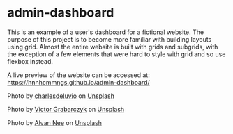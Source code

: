 # admin-dashboard

This is an example of a user's dashboard for a fictional website. The purpose of this project is to become more familiar with building layouts using grid. Almost the entire website is built with grids and subgrids, with the exception of a few elements that were hard to style with grid and so use flexbox instead.

A live preview of the website can be accessed at: https://hnnhcmmngs.github.io/admin-dashboard/

Photo by <a href="https://unsplash.com/@charlesdeluvio?utm_content=creditCopyText&utm_medium=referral&utm_source=unsplash">charlesdeluvio</a> on <a href="https://unsplash.com/photos/black-pug-with-gray-knit-scarf-Mv9hjnEUHR4?utm_content=creditCopyText&utm_medium=referral&utm_source=unsplash">Unsplash</a>
  
Photo by <a href="https://unsplash.com/@victor_vector?utm_content=creditCopyText&utm_medium=referral&utm_source=unsplash">Victor Grabarczyk</a> on <a href="https://unsplash.com/photos/black-and-white-short-coated-dog-N04FIfHhv_k?utm_content=creditCopyText&utm_medium=referral&utm_source=unsplash">Unsplash</a>
  
Photo by <a href="https://unsplash.com/@alvannee?utm_content=creditCopyText&utm_medium=referral&utm_source=unsplash">Alvan Nee</a> on <a href="https://unsplash.com/photos/short-coated-brown-and-white-puppy-sitting-on-floor-brFsZ7qszSY?utm_content=creditCopyText&utm_medium=referral&utm_source=unsplash">Unsplash</a>
